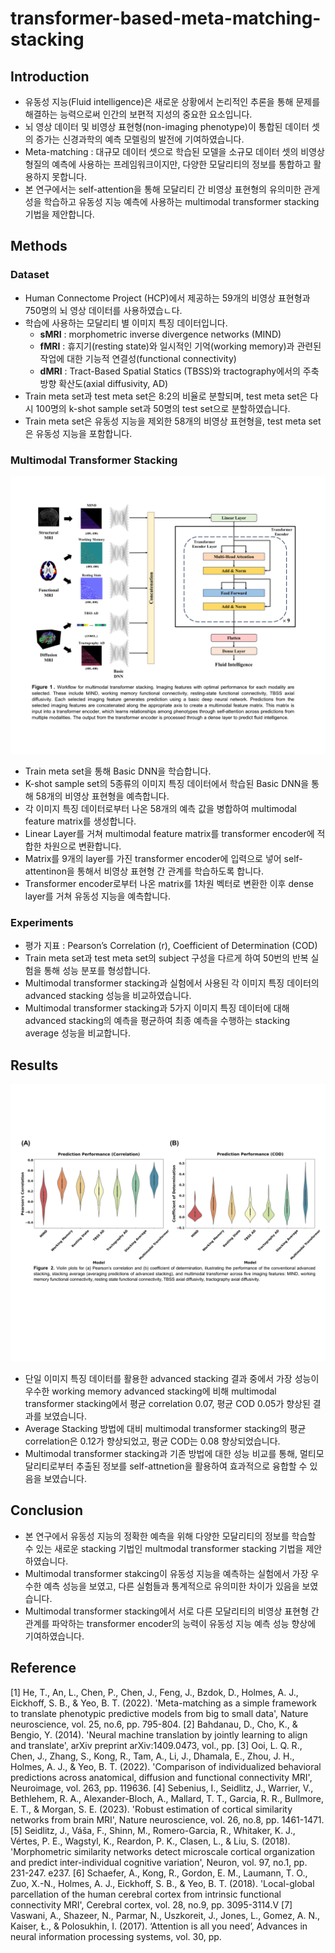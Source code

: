 # transformer-based-meta-matching-stacking


## Introduction

- 유동성 지능(Fluid intelligence)은 새로운 상황에서 논리적인 추론을 통해 문제를 해결하는 능력으로써 인간의 보편적 지성의 중요한 요소입니다.
- 뇌 영상 데이터 및 비영상 표현형(non-imaging phenotype)이 통합된 데이터 셋의 증가는 신경과학의 예측 모렐링의 발전에 기여하였습니다.
- Meta-matching : 대규모 데이터 셋으로 학습된 모델을 소규모 데이터 셋의 비영상 형질의 예측에 사용하는 프레임워크이지만, 다양한 모달리티의 정보를 통합하고 활용하지 못합니다.
- 본 연구에서는 self-attention을 통해 모달리티 간 비영상 표현형의 유의미한 관게성을 학습하고 유동성 지능 예측에 사용하는 multimodal transformer stacking 기법을 제안합니다.

## Methods

### Dataset

- Human Connectome Project (HCP)에서 제공하는 59개의 비영상 표현형과 750명의 뇌 영상 데이터를 사용하였습ㄴ다.
- 학습에 사용하는 모달리티 별 이미지 특징 데이터입니다.
    - **sMRI** : morphometric inverse divergence networks (MIND)
    - **fMRI** : 휴지기(resting state)와 일시적인 기억(working memory)과 관련된 작업에 대한 기능적 연결성(functional connectivity)
    - **dMRI** : Tract-Based Spatial Statics (TBSS)와 tractography에서의 주축 방향 확산도(axial diffusivity, AD)
- Train meta set과 test meta set은 8:2의 비율로 분할되며, test meta set은 다시 100명의 k-shot sample set과 50명의 test set으로 분할하였습니다.
- Train meta set은 유동성 지능을 제외한 58개의 비영상 표현형을, test meta set은 유동성 지능을 포함합니다.

### Multimodal Transformer Stacking

![Figure 1](/figure/Final_figure_1.png)

- Train meta set을 통해 Basic DNN을 학습합니다.
- K-shot sample set의 5종류의 이미지 특징 데이터에서 학습된 Basic DNN을 통해 58개의 비영상 표현형을 예측합니다.
- 각 이미지 특징 데이터로부터 나온 58개의 예측 값을 병합하여 multimodal feature matrix를 생성합니다.
- Linear Layer를 거쳐 multimodal feature matrix를 transformer encoder에 적합한 차원으로 변환합니다.
- Matrix를 9개의 layer를 가진 transformer encoder에 입력으로 넣어 self-attentinon을 통해서 비영상 표현형 간 관계를 학습하도록 합니다.
- Transformer encoder로부터 나온 matrix를 1차원 벡터로 변환한 이후 dense layer를 거쳐 유동성 지능을 예측합니다.

### Experiments

- 평가 지표 : Pearson’s Correlation (r), Coefficient of Determination (COD)
- Train meta set과 test meta set의 subject 구성을 다르게 하여 50번의 반복 실험을 통해 성능 분포를 형성합니다.
- Multimodal transformer stacking과 실험에서 사용된 각 이미지 특징 데이터의 advanced stacking 성능을 비교하였습니다.
- Multimodal transformer stacking과 5가지 이미지 특징 데이터에 대해 advanced stacking의 예측을 평균하여 최종 예측을 수행하는 stacking average 성능을 비교합니다.

## Results

![Figure 2](/figure/Final_figure_2.png)

- 단일 이미지 특징 데이터를 활용한 advanced stacking 결과 중에서 가장 성능이 우수한 working memory advanced stacking에 비해 multimodal transformer stacking에서 평균 correlation 0.07, 평균 COD 0.05가 향상된 결과를 보였습니다.
- Average Stacking 방법에 대비 multimodal transformer stacking의 평균 correlation은 0.12가 향상되었고, 평균 COD는 0.08 향상되었습니다.
- Multimodal transformer stacking과 기존 방법에 대한 성능 비교를 통해, 멀티모달리티로부터 추출된 정보를 self-attnetion을 활용하여 효과적으로 융합할 수 있음을 보였습니다.

## Conclusion

- 본 연구에서 유동성 지능의 정확한 예측을 위해 다양한 모달리티의 정보를 학습할 수 있는 새로운 stacking 기법인 multmodal transformer stacking 기법을 제안하였습니다.
- Multimodal transformer stakcing이 유동성 지능을 예측하는 실험에서 가장 우수한 예측 성능을 보였고, 다른 실험들과 통계적으로 유의미한 차이가 있음을 보였습니다.
- Multimodal transformer stacking에서 서로 다른 모달리티의 비영상 표현형 간 관계를 파악하는 transformer encoder의 능력이 유동성 지능 예측 성능 향상에 기여하였습니다.

## Reference

[1] He, T., An, L., Chen, P., Chen, J., Feng, J., Bzdok, D., Holmes, A. J., Eickhoff, S. B., & Yeo, B. T.
(2022). 'Meta-matching as a simple framework to translate phenotypic predictive models from big
to small data', Nature neuroscience, vol. 25, no.6, pp. 795-804.
[2] Bahdanau, D., Cho, K., & Bengio, Y. (2014). 'Neural machine translation by jointly learning to align
and translate', arXiv preprint arXiv:1409.0473, vol., pp.
[3] Ooi, L. Q. R., Chen, J., Zhang, S., Kong, R., Tam, A., Li, J., Dhamala, E., Zhou, J. H., Holmes, A. J.,
& Yeo, B. T. (2022). 'Comparison of individualized behavioral predictions across anatomical, diffusion
and functional connectivity MRI', Neuroimage, vol. 263, pp. 119636.
[4] Sebenius, I., Seidlitz, J., Warrier, V., Bethlehem, R. A., Alexander-Bloch, A., Mallard, T. T., Garcia,
R. R., Bullmore, E. T., & Morgan, S. E. (2023). 'Robust estimation of cortical similarity networks from
brain MRI', Nature neuroscience, vol. 26, no.8, pp. 1461-1471.
[5] Seidlitz, J., Váša, F., Shinn, M., Romero-Garcia, R., Whitaker, K. J., Vértes, P. E., Wagstyl, K.,
Reardon, P. K., Clasen, L., & Liu, S. (2018). 'Morphometric similarity networks detect microscale
cortical organization and predict inter-individual cognitive variation', Neuron, vol. 97, no.1, pp.
231-247. e237.
[6] Schaefer, A., Kong, R., Gordon, E. M., Laumann, T. O., Zuo, X.-N., Holmes, A. J., Eickhoff, S. B., &
Yeo, B. T. (2018). 'Local-global parcellation of the human cerebral cortex from intrinsic functional
connectivity MRI', Cerebral cortex, vol. 28, no.9, pp. 3095-3114.V
[7] Vaswani, A., Shazeer, N., Parmar, N., Uszkoreit, J., Jones, L., Gomez, A. N., Kaiser, Ł., & Polosukhin,
I. (2017). ‘Attention is all you need’, Advances in neural information processing systems, vol. 30,
pp.
